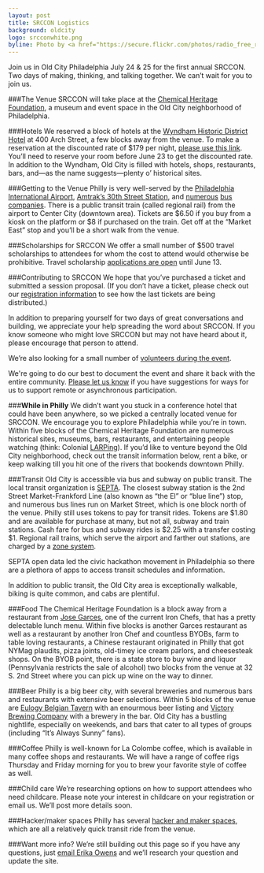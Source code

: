 ```yaml
---
layout: post
title: SRCCON Logistics
background: oldcity
logo: srcconwhite.png
byline: Photo by <a href="https://secure.flickr.com/photos/radio_free_rlyeh/5744633267">R'lyeh Imaging</a>
---
```

<p class="bodybig">Join us in Old City Philadelphia July 24 & 25 for the first annual SRCCON. Two days of making, thinking, and talking together. We can&rsquo;t wait for you to join us.</p>

###The Venue
SRCCON will take place at the [Chemical Heritage Foundation](http://www.chemheritage.org/), a museum and event space in the Old City neighborhood of Philadelphia.

###Hotels
We reserved a block of hotels at the [Wyndham Historic District Hotel](http://www.phillydowntownhotel.com/) at 400 Arch Street, a few blocks away from the venue. To make a reservation at the discounted rate of $179 per night, [please use this link](http://www.wyndham.com/groupevents2014/47153_KNIGHTMOZILLA/main.wnt). You&rsquo;ll need to reserve your room before June 23 to get the discounted rate. In addition to the Wyndham, Old City is filled with hotels, shops, restaurants, bars, and—as the name suggests—plenty o’ historical sites.

###Getting to the Venue
Philly is very well-served by the [Philadelphia International Airport](http://www.phl.org/Pages/HomePage.aspx), [Amtrak&rsquo;s 30th Street Station](http://www.amtrak.com/servlet/ContentServer?pagename=am/am2Station/Station_Page&code=PHL), and [numerous](http://megabus.com/) [bus](http://www.gotobus.com/yobus/) [companies](https://www.greyhound.com/default.aspx).
There is a public transit train (called regional rail) from the airport to Center City (downtown area). Tickets are $6.50 if you buy from a kiosk on the platform or $8 if purchased on the train. Get off at the &ldquo;Market East&rdquo; stop and you&rsquo;ll be a short walk from the venue.

###Scholarships for SRCCON
We offer a small number of $500 travel scholarships to attendees for whom the cost to attend would otherwise be prohibitive. Travel scholarship [applications are open](/scholarships) until June 13.

###Contributing to SRCCON
We hope that you&rsquo;ve purchased a ticket and submitted a session proposal. (If you don&rsquo;t have a ticket, please check out our [registration information](/register) to see how the last tickets are being distributed.)

In addition to preparing yourself for two days of great conversations and building, we appreciate your help spreading the word about SRCCON. If you know someone who might love SRCCON but may not have heard about it, please encourage that person to attend.

We&rsquo;re also looking for a small number of [volunteers during the event](/volunteer).

We're going to do our best to document the event and share it back with the entire community. [Please let us know](mailto:srccon@opennews.org) if you have suggestions for ways for us to support remote or asynchronous participation.


###**While in Philly**
We didn&rsquo;t want you stuck in a conference hotel that could have been anywhere, so we picked a centrally located venue for SRCCON. We encourage you to explore Philadelphia while you&rsquo;re in town. Within five blocks of the Chemical Heritage Foundation are numerous historical sites, museums, bars, restaurants, and entertaining people watching (think: Colonial [LARPing](https://en.wikipedia.org/wiki/Live_action_role-playing_game)). If you&rsquo;d like to venture beyond the Old City neighborhood, check out the transit information below, rent a bike, or keep walking till you hit one of the rivers that bookends downtown Philly.

###Transit
Old City is accessible via bus and subway on public transit. The local transit organization is [SEPTA](http://septa.org). The closest subway station is the 2nd Street Market-Frankford Line (also known as &ldquo;the El&rdquo; or &ldquo;blue line&rdquo;) stop, and numerous bus lines run on Market Street, which is one block north of the venue. Philly still uses tokens to pay for transit rides. Tokens are $1.80 and are available for purchase at many, but not all, subway and train stations. Cash fare for bus and subway rides is $2.25 with a transfer costing $1. Regional rail trains, which serve the airport and farther out stations, are charged by a [zone system](http://septa.org/fares/ticket/index.html).

SEPTA open data led the civic hackathon movement in Philadelphia so there are a plethora of apps to access transit schedules and information.

In addition to public transit, the Old City area is exceptionally walkable, biking is quite common, and cabs are plentiful.

###Food
The Chemical Heritage Foundation is a block away from a restaurant from [Jose Garces](http://philadelphia.amadarestaurant.com/), one of the current Iron Chefs, that has a pretty delectable lunch menu. Within five blocks is another Garces restaurant as well as a restaurant by another Iron Chef and countless BYOBs, farm to table loving restaurants, a Chinese restaurant originated in Philly that got NYMag plaudits, pizza joints, old-timey ice cream parlors, and cheesesteak shops. On the BYOB point, there is a state store to buy wine and liquor (Pennsylvania restricts the sale of alcohol) two blocks from the venue at 32 S. 2nd Street where you can pick up wine on the way to dinner.

###Beer
Philly is a big beer city, with several breweries and numerous bars and restaurants with extensive beer selections. Within 5 blocks of the venue are [Eulogy Belgian Tavern](http://eulogybar.com/) with an enourmous beer listing and [Victory Brewing Company](http://www.victorybeer.com/) with a brewery in the bar. Old City has a bustling nightlife, especially on weekends, and bars that cater to all types of groups (including &ldquo;It&rsquo;s Always Sunny&rdquo; fans).

###Coffee
Philly is well-known for La Colombe coffee, which is available in many coffee shops and restaurants. We will have a range of coffee rigs Thursday and Friday morning for you to brew your favorite style of coffee as well.

###Child care
We&rsquo;re researching options on how to support attendees who need childcare. Please note your interest in childcare on your registration or email us. We&rsquo;ll post more details soon.

###Hacker/maker spaces
Philly has several [hacker and maker spaces](http://hackerspaces.org/wiki/Philadelphia), which are all a relatively quick transit ride from the venue.

###Want more info?
We&rsquo;re still building out this page so if you have any questions, just [email Erika Owens](mailto:erika@mozillafoundation.org) and we&rsquo;ll research your question and update the site.
